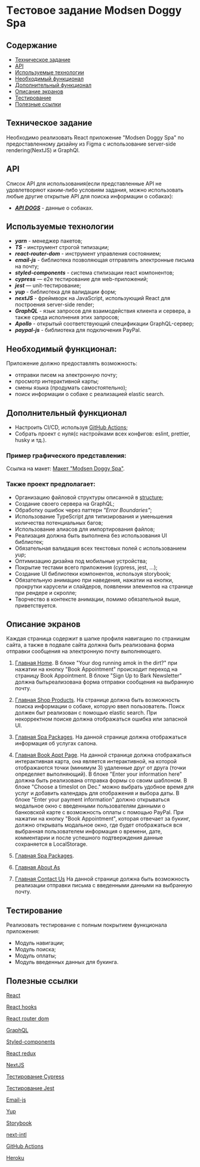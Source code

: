 # Tестовое задание Modsen Doggy Spa


## Содержание


- [Техническое задание](#Техническое-задание)
- [API](#API)
- [Используемые технологии](#Используемые-технологии)
- [Необходимый функционал](#Необходимый-функционал)
- [Дополнительный функционал](#Дополнительный-функционал)
- [Описание экранов](#Описание-экранов)
- [Тестирование](#Тестирование)
- [Полезные ссылки](#Полезные-ссылки)


## Техническое задание


Необходимо реализовать React приложение "Modsen Doggy Spa" по предоставленному дизайну из Figma с использование server-side rendering(NextJS) и GraphQl.


## API 

Список API для использования(если представленные API не удовлетворяют каким-либо условиям задания, можно использовать любые
другие открытые API для поиска информации о собаках):
- ***[API DOGS](https://api-ninjas.com/api/dogs)*** - данные о собаках.


## Используемые технологии


- **_yarn_** - менеджер пакетов;
- **_TS_** - инструмент строгой типизации;
- **_react-router-dom_** - инструмент управления состоянием;
- **_email-js_** - библиотека позволяющая отправлять электронные письма на почту;
- ***styled-components*** - система стилизации react компонентов;
- ***cypress*** — e2e тестирование для web-приложений;
- ***jest*** — unit-тестирование;
- **_yup_** - библиотека для валидации форм;
- **_nextJS_** - фреймворк на JavaScript, использующий React для построения server-side render;
- **_GraphQL_** - язык запросов для взаимодействия клиента и сервера, а также среда исполнения этих запросов;
- **_Apollo_** - открытый соответствующий спецификации GraphQL-сервер;
- **_paypal-js_** - библиотека для подключения PayPal.


## Необходимый функционал:

Приложение должно предоставлять возможность:

- отправки писем на электронную почту;
- просмотр интерактивной карты;
- смены языка (продумать самостоятельно);
- поиск информации о собаке с реализацией elastic search.


## Дополнительный функционал

- Настроить CI/CD, используя [GitHub Actions](https://github.com/features/actions);
- Собрать проект с нуля(с настройками всех конфигов: eslint, prettier, husky и тд.).


### Пример графического представления:


Ссылка на макет: [Макет "Modsen Doggy Spa"](<https://www.figma.com/file/V2FX9rcQ2AUAuhrTSN3EwO/Modsen-Doggy-Spa?node-id=0-1&t=trQ4MSsKK7EV56dv-0>).


### Также проект предполагает:


- Организацию файловой структуры описанной в [structure](https://github.com/mkrivel/structure);
- Создание своего сервера на GraphQL;
- Обработку ошибок через паттерн _"Error Boundaries"_;
- Использование TypeScript для типизирования и уменьшения количества потенциальных багов;
- Использование алиасов для импортирования файлов;
- Реализация должна быть выполнена без использования UI библиотек;
- Обязательная валидация всех текстовых полей с использованием _yup_;
- Оптимизацию дизайна под мобильные устройства;
- Покрытие тестами всего приложения (cypress, jest, ...);
- Создание UI библиотеки компонентов, используя storybook;
- Обязательную анимацию при наведения, нажатии на кнопки, прокрутки карусели и слайдеров, появлении элементов на странице при рендере и скролле;
- Творчество в контексте анимации, помимо обязательной выше, приветствуется.


## Описание экранов

Каждая страница содержит в шапке профиля навигацию по страницам сайта, а также в подвале сайта 
должна быть реализована форма отправки сообщения на электронную почту выполняющего.


1. [Главная Home](<https://www.figma.com/file/V2FX9rcQ2AUAuhrTSN3EwO/Modsen-Doggy-Spa?node-id=1-16057&t=trQ4MSsKK7EV56dv-0>).
В блоке "Your dog running amok in the dirt?" при нажатии на кнопку "Book Appointment" происходит переход на страницу Book Appointment.
В блоке "Sign Up to Bark Newsletter" должна бытьреализована форма отправки сообщения на выбранную почту.

2. [Главная Shop Products](<https://www.figma.com/file/V2FX9rcQ2AUAuhrTSN3EwO/Modsen-Doggy-Spa?node-id=1-16378&t=trQ4MSsKK7EV56dv-0>).
На странице должна быть возможность поиска информации о собаке, которую ввел пользователь. Поиск должен быт реализован с помощью elastic search.
При некорректном поиске должна отображаться ошибка или запасной UI. 

3. [Главная Spa Packages](<https://www.figma.com/file/V2FX9rcQ2AUAuhrTSN3EwO/Modsen-Doggy-Spa?node-id=1-15485&t=trQ4MSsKK7EV56dv-0>).
На данной странице должна отображаться информация об услугах салона.

4. [Главная Book Appt Page](<https://www.figma.com/file/V2FX9rcQ2AUAuhrTSN3EwO/Modsen-Doggy-Spa?node-id=1-16786&t=trQ4MSsKK7EV56dv-0>).
На данной странице должна отображаться интерактивная карта, она является интерактивной, на которой отображаются точки (минимум 3) удаленные друг от друга (точки определяет выполняющий).
В блоке "Enter your information here" должна быть реализована отправка формы со своим шаблоном.
В блоке "Choose a timeslot on Dec." можно выбрать удобное время для услуг и добавить календарь для отображения и выбора даты.
В блоке "Enter your payment information" должно открываться модальное окно с введенными пользователям данными о банковской карте с возможность оплаты с помощью PayPal.
При нажатии на кнопку "Book Appointment", которая отвечает за букинг, должно открывать модальное окно, где будет отображаться вся выбранная пользователем информация о времени, дате, комментарии и после успешного подтверждения данные сохраняется в LocalStorage.


5. [Главная Spa Packages](<https://www.figma.com/file/V2FX9rcQ2AUAuhrTSN3EwO/Modsen-Doggy-Spa?node-id=1-15572&t=trQ4MSsKK7EV56dv-0>).


6. [Главная About As](<https://www.figma.com/file/V2FX9rcQ2AUAuhrTSN3EwO/Modsen-Doggy-Spa?node-id=1-15255&t=trQ4MSsKK7EV56dv-0>)


7. [Главная Contact Us](<https://www.figma.com/file/V2FX9rcQ2AUAuhrTSN3EwO/Modsen-Doggy-Spa?node-id=1-15667&t=trQ4MSsKK7EV56dv-0>)
На данной странице должна быть возможность реализации отправки письма с введенными данными на выбранную почту.



## Тестирование


Реализовать тестирование c полным покрытием функционала приложения:

- Модуль навигации;
- Модуль поиска;
- Модуль оплаты;
- Модуль введенных данных для букинга.


## Полезные ссылки


[React](https://reactjs.org/docs/getting-started.html)


[React hooks](https://reactjs.org/docs/hooks-intro.html)


[React router dom](https://reacttraining.com/react-router/web/guides/quick-start)


[GraphQL](https://www.apollographql.com/blog/graphql/examples/building-a-graphql-api/)


[Styled-components](https://www.styled-components.com/docs)


[React redux](https://react-redux.js.org/introduction/quick-start)


[NextJS](https://nextjs.org/docs)


[Тестирование Cypress](https://docs.cypress.io/guides/overview/why-cypress.html#In-a-nutshell)


[Тестирование Jest](https://jestjs.io/ru/docs/getting-started)


[Email-js](https://www.emailjs.com/docs/examples/reactjs/)


[Yup](https://www.npmjs.com/package/yup)


[Storybook](https://dev.to/iamrishupatel/how-to-create-a-react-component-library-using-storybook-typescript-scss-and-rollup-4pin)


[next-intl](https://next-intl-docs.vercel.app/)


[GitHub Actions](https://github.com/features/actions)


[Heroku](https://devcenter.heroku.com/articles/heroku-cli)
